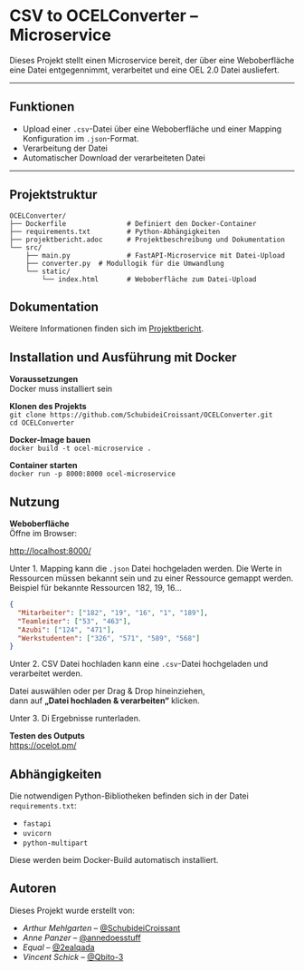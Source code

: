 # CSV to OCELConverter – Microservice

Dieses Projekt stellt einen Microservice bereit, der über eine Weboberfläche eine Datei entgegennimmt, verarbeitet und eine OEL 2.0 Datei ausliefert.


---

## Funktionen

- Upload einer `.csv`-Datei über eine Weboberfläche und einer Mapping Konfiguration im `.json`-Format.
- Verarbeitung der Datei 
- Automatischer Download der verarbeiteten Datei

---

## Projektstruktur

```
OCELConverter/
├── Dockerfile               # Definiert den Docker-Container
├── requirements.txt         # Python-Abhängigkeiten
├── projektbericht.adoc      # Projektbeschreibung und Dokumentation
└── src/
    ├── main.py              # FastAPI-Microservice mit Datei-Upload
    ├── converter.py  # Modullogik für die Umwandlung
    └── static/
        └── index.html       # Weboberfläche zum Datei-Upload
```

## Dokumentation

Weitere Informationen finden sich im [Projektbericht](projektbericht.adoc).

## Installation und Ausführung mit Docker

**Voraussetzungen**  
Docker muss installiert sein

**Klonen des Projekts**  
`git clone https://github.com/SchubideiCroissant/OCELConverter.git`  
`cd OCELConverter`

**Docker-Image bauen**  
`docker build -t ocel-microservice .`

**Container starten**  
`docker run -p 8000:8000 ocel-microservice`


## Nutzung

**Weboberfläche**  
Öffne im Browser:

[http://localhost:8000/](http://localhost:8000/)

Unter 1. Mapping kann die `.json` Datei hochgeladen werden.
Die Werte in Ressourcen müssen bekannt sein und zu einer Ressource gemappt werden.
Beispiel für bekannte Ressourcen 182, 19, 16...

```json
{
  "Mitarbeiter": ["182", "19", "16", "1", "189"],
  "Teamleiter": ["53", "463"],
  "Azubi": ["124", "471"],
  "Werkstudenten": ["326", "571", "589", "568"]
}
```

Unter 2. CSV Datei hochladen kann eine `.csv`-Datei hochgeladen und verarbeitet werden.

Datei auswählen oder per Drag & Drop hineinziehen,  
dann auf **„Datei hochladen & verarbeiten“** klicken.

Unter 3. Di Ergebnisse runterladen.

**Testen des Outputs**  
https://ocelot.pm/

## Abhängigkeiten

Die notwendigen Python-Bibliotheken befinden sich in der Datei `requirements.txt`:

- `fastapi`
- `uvicorn`
- `python-multipart`

Diese werden beim Docker-Build automatisch installiert.


## Autoren

Dieses Projekt wurde erstellt von:

- *Arthur Mehlgarten*  – [@SchubideiCroissant](https://github.com/SchubideiCroissant)
- *Anne Panzer*  – [@annedoesstuff](https://github.com/annedoesstuff)
- *Equal* – [@2ealqada](https://github.com/2ealqada)
- *Vincent Schick* – [@Qbito-3](https://github.com/2ealqada)


